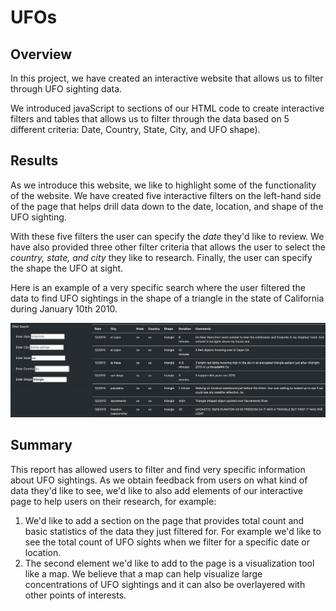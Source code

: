 # UFOs

## Overview

In this project, we have created an interactive website that allows us to filter through UFO sighting data. 

We introduced javaScript to sections of our HTML code to create interactive filters and tables that allows us to filter through the data based on 5 different criteria: Date, Country, State, City, and UFO shape). 

## Results

As we introduce this website, we like to highlight some of the functionality of the website. We have created five interactive filters on the left-hand side of the page that helps drill data down to the date, location, and shape of the UFO sighting.

With these five filters the user can specify the *date* they'd like to review. We have also provided three other filter criteria that allows the user to select the *country, state, and city* they like to research. Finally, the user can specify the shape the UFO at sight. 

Here is an example of a very specific search where the user filtered the data to find UFO sightings in the shape of a triangle in the state of California during January 10th 2010. 

![image](https://github.com/ejyongc/UFOs/blob/main/Filtered%20Table%20Data.png)

## Summary

This report has allowed users to filter and find very specific information about UFO sightings. As we obtain feedback from users on what kind of data they'd like to see, we'd like to also add elements of our interactive page to help users on their research, for example: 

1. We'd like to add a section on the page that provides total count and basic statistics of the data they just filtered for. For example we'd like to see the total count of UFO sights when we filter for a specific date or location. 
2. The second element we'd like to add to the page is a visualization tool like a map. We believe that a map can help visualize large concentrations of UFO sightings and it can also be overlayered with other points of interests.


